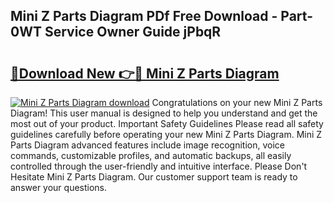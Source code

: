 ## Mini Z Parts Diagram PDf Free Download - Part-0WT Service Owner Guide jPbqR

# <h2><a href="http://dfphszo.blite.top/?on=Mini+Z+Parts+Diagram">🔗Download New 👉🔴 Mini Z Parts Diagram</a></h2>

[![Mini Z Parts Diagram download](https://i.imgur.com/lujVjoI.png)](http://dfphszo.blite.top/?on=Mini+Z+Parts+Diagram)
Congratulations on your new Mini Z Parts Diagram! This user manual is designed to help you understand and get the most out of your product. Important Safety Guidelines Please read all safety guidelines carefully before operating your new Mini Z Parts Diagram. Mini Z Parts Diagram advanced features include image recognition, voice commands, customizable profiles, and automatic backups, all easily controlled through the user-friendly and intuitive interface. Please Don't Hesitate Mini Z Parts Diagram. Our customer support team is ready to answer your questions.
